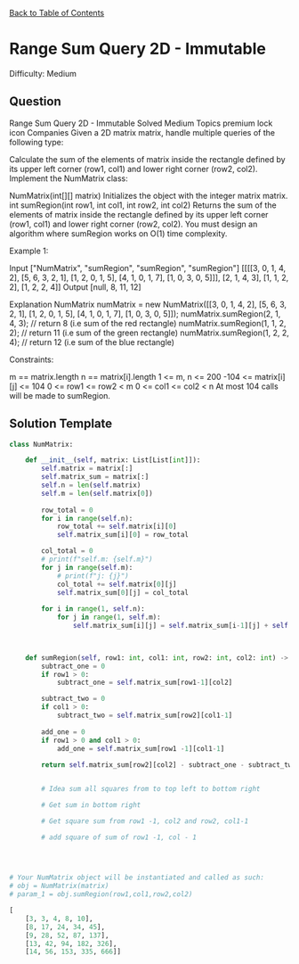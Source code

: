 [Back to Table of Contents](../../README.md)

# Range Sum Query 2D - Immutable
Difficulty: Medium

## Question
Range Sum Query 2D - Immutable
Solved
Medium
Topics
premium lock icon
Companies
Given a 2D matrix matrix, handle multiple queries of the following type:

Calculate the sum of the elements of matrix inside the rectangle defined by its upper left corner (row1, col1) and lower right corner (row2, col2).
Implement the NumMatrix class:

NumMatrix(int[][] matrix) Initializes the object with the integer matrix matrix.
int sumRegion(int row1, int col1, int row2, int col2) Returns the sum of the elements of matrix inside the rectangle defined by its upper left corner (row1, col1) and lower right corner (row2, col2).
You must design an algorithm where sumRegion works on O(1) time complexity.

 

Example 1:


Input
["NumMatrix", "sumRegion", "sumRegion", "sumRegion"]
[[[[3, 0, 1, 4, 2], [5, 6, 3, 2, 1], [1, 2, 0, 1, 5], [4, 1, 0, 1, 7], [1, 0, 3, 0, 5]]], [2, 1, 4, 3], [1, 1, 2, 2], [1, 2, 2, 4]]
Output
[null, 8, 11, 12]

Explanation
NumMatrix numMatrix = new NumMatrix([[3, 0, 1, 4, 2], [5, 6, 3, 2, 1], [1, 2, 0, 1, 5], [4, 1, 0, 1, 7], [1, 0, 3, 0, 5]]);
numMatrix.sumRegion(2, 1, 4, 3); // return 8 (i.e sum of the red rectangle)
numMatrix.sumRegion(1, 1, 2, 2); // return 11 (i.e sum of the green rectangle)
numMatrix.sumRegion(1, 2, 2, 4); // return 12 (i.e sum of the blue rectangle)
 

Constraints:

m == matrix.length
n == matrix[i].length
1 <= m, n <= 200
-104 <= matrix[i][j] <= 104
0 <= row1 <= row2 < m
0 <= col1 <= col2 < n
At most 104 calls will be made to sumRegion.

## Solution Template
```python
class NumMatrix:

    def __init__(self, matrix: List[List[int]]):
        self.matrix = matrix[:]
        self.matrix_sum = matrix[:]
        self.n = len(self.matrix)
        self.m = len(self.matrix[0])
        
        row_total = 0
        for i in range(self.n):
            row_total += self.matrix[i][0]
            self.matrix_sum[i][0] = row_total

        col_total = 0
        # print(f"self.m: {self.m}")
        for j in range(self.m):
            # print(f"j: {j}")
            col_total += self.matrix[0][j]
            self.matrix_sum[0][j] = col_total
        
        for i in range(1, self.n):
            for j in range(1, self.m):
                self.matrix_sum[i][j] = self.matrix_sum[i-1][j] + self.matrix_sum[i][j-1] + self.matrix[i][j] -  self.matrix_sum[i-1][j-1]
        


    def sumRegion(self, row1: int, col1: int, row2: int, col2: int) -> int:
        subtract_one = 0
        if row1 > 0:
            subtract_one = self.matrix_sum[row1-1][col2]

        subtract_two = 0
        if col1 > 0:
            subtract_two = self.matrix_sum[row2][col1-1]
        
        add_one = 0
        if row1 > 0 and col1 > 0:
            add_one = self.matrix_sum[row1 -1][col1-1]
        
        return self.matrix_sum[row2][col2] - subtract_one - subtract_two + add_one


        # Idea sum all squares from to top left to bottom right

        # Get sum in bottom right

        # Get square sum from row1 -1, col2 and row2, col1-1

        # add square of sum of row1 -1, col - 1
        
        


# Your NumMatrix object will be instantiated and called as such:
# obj = NumMatrix(matrix)
# param_1 = obj.sumRegion(row1,col1,row2,col2)

[
    [3, 3, 4, 8, 10], 
    [8, 17, 24, 34, 45], 
    [9, 28, 52, 87, 137], 
    [13, 42, 94, 182, 326], 
    [14, 56, 153, 335, 666]]
```
